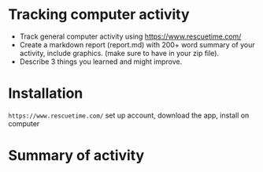 Tracking computer activity
===============
  - Track general computer activity using https://www.rescuetime.com/ 
  - Create a markdown report (report.md) with 200+ word summary of your activity, include graphics. (make sure to have in your zip file).
  - Describe 3 things you learned and might improve.

  # Installation

  `https://www.rescuetime.com/`
  set up account, download the app, install on computer

  # Summary of activity